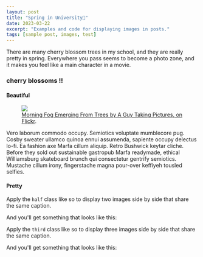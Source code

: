 ```yaml
---
layout: post
title: "Spring in University🌷"
date: 2023-03-22
excerpt: "Examples and code for displaying images in posts."
tags: [sample post, images, test]
---
```


There are many cherry blossom trees in my school, and they are really pretty in spring.
Everywhere you pass seems to become a photo zone, and it makes you feel like a main character in a movie.

### cherry blossoms !!

#### Beautiful

<figure>
	<a href="http://farm9.staticflickr.com/8426/7758832526_cc8f681e48_b.jpg"><img src="http://farm9.staticflickr.com/8426/7758832526_cc8f681e48_c.jpg"></a>
	<figcaption><a href="http://www.flickr.com/photos/80901381@N04/7758832526/" title="Morning Fog Emerging From Trees by A Guy Taking Pictures, on Flickr">Morning Fog Emerging From Trees by A Guy Taking Pictures, on Flickr</a>.</figcaption>
</figure>

Vero laborum commodo occupy. Semiotics voluptate mumblecore pug. Cosby sweater ullamco quinoa ennui assumenda, sapiente occupy delectus lo-fi. Ea fashion axe Marfa cillum aliquip. Retro Bushwick keytar cliche. Before they sold out sustainable gastropub Marfa readymade, ethical Williamsburg skateboard brunch qui consectetur gentrify semiotics. Mustache cillum irony, fingerstache magna pour-over keffiyeh tousled selfies.

#### Pretty

Apply the `half` class like so to display two images side by side that share the same caption.



And you'll get something that looks like this:





Apply the `third` class like so to display three images side by side that share the same caption.



And you'll get something that looks like this:


